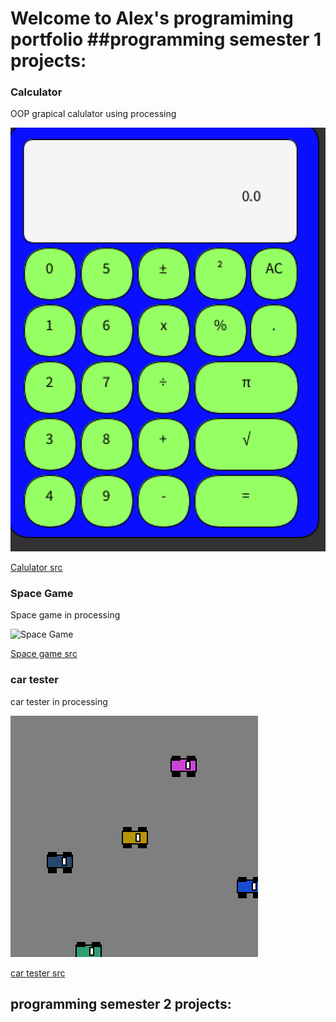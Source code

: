 # Welcome to Alex's programiming portfolio ##programming semester 1 projects:

### Calculator

OOP grapical calulator using processing

 ![Calculator](https://github.com/Beckfistman101/Porgramingportfolio/blob/main/images/calc/calc.png)
 
 [Calulator src](https://github.com/Beckfistman101/Porgramingportfolio/tree/main/scr/calculator)
 
 
### Space Game

Space game in processing

 ![Space Game](https://github.com/Beckfistman101/Porgramingportfolio/tree/main/images/spacegame)
 
 [Space game src](https://github.com/Beckfistman101/Porgramingportfolio/tree/main/scr/Spacegame)
 
 ### car tester

car tester in processing

 ![car tester](https://github.com/Beckfistman101/Porgramingportfolio/blob/main/images/cartester/car%20tester.png)
 
 [car tester src](https://github.com/Beckfistman101/Porgramingportfolio/tree/main/scr/cartester)
 
## programming semester 2 projects:
